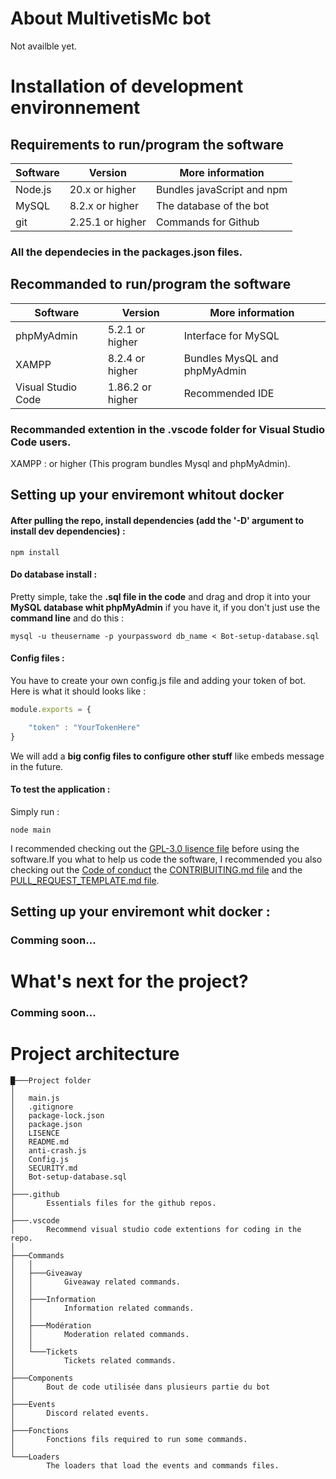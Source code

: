 # About MultivetisMc bot

Not availble yet.

# Installation of development environnement

## Requirements to run/program the software

| Software           | Version          | More information             |
| ------------------ | ---------------- | ---------------------------- |
| Node.js            | 20.x or higher   | Bundles javaScript and npm   |
| MySQL              | 8.2.x or higher  | The database of the bot      |
| git                | 2.25.1 or higher | Commands for Github          |

### All the dependecies in the packages.json files.

## Recommanded to run/program the software

| Software           | Version          | More information             |
| ------------------ | ---------------- | ---------------------------- |
| phpMyAdmin         | 5.2.1 or higher  | Interface for MySQL          |
| XAMPP              | 8.2.4 or higher  | Bundles MysQL and phpMyAdmin |
| Visual Studio Code | 1.86.2 or higher | Recommended IDE              |

### Recommanded extention in the .vscode folder for Visual Studio Code users.

XAMPP : or higher (This program bundles Mysql and phpMyAdmin).

## Setting up your enviremont whitout docker

#### After pulling the repo, install dependencies (add the '-D' argument to install dev dependencies) :

```
npm install
```

#### Do database install :

Pretty simple, take the **.sql file in the code** and drag and drop it into your **MySQL database whit phpMyAdmin** if you have it, if you don't just use the **command line** and do this :
```
mysql -u theusername -p yourpassword db_name < Bot-setup-database.sql
```

#### Config files :

You have to create your own config.js file and adding your token of bot.
Here is what it should looks like :
```javascript
module.exports = {

    "token" : "YourTokenHere"
}
```

We will add a **big config files to configure other stuff** like embeds message in the future.
#### To test the application :

Simply run :

```
node main
```

I recommended checking out the [GPL-3.0 lisence file](https://github.com/MultivetisMc/MultivetisMc-bot/blob/main/LICENSE) before using the software.If you what to help us code the software, I recommended you also checking out the [Code of conduct]() the [CONTRIBUITING.md file]() and the [PULL_REQUEST_TEMPLATE.md file]().

## Setting up your enviremont whit docker :

### Comming soon...

# What's next for the project?

### Comming soon...

# Project architecture

```
█───Project folder
│
│   main.js
│   .gitignore
│   package-lock.json
│   package.json
│   LISENCE
│   README.md
│   anti-crash.js
│   Config.js
│   SECURITY.md
│   Bot-setup-database.sql
│
├───.github
│       Essentials files for the github repos.
│
├───.vscode
│       Recommend visual studio code extentions for coding in the repo.
│
├───Commands
│   │   
│   ├───Giveaway       
│   │       Giveaway related commands.
│   │   
│   ├───Information       
│   │       Information related commands.
│   │    
│   ├───Modération       
│   │       Moderation related commands.
│   │
│   └───Tickets
│           Tickets related commands.
│
├───Components
│       Bout de code utilisée dans plusieurs partie du bot
│
├───Events
│       Discord related events.       
│
├───Fonctions
│       Fonctions fils required to run some commands.
│
└───Loaders
        The loaders that load the events and commands files.
```